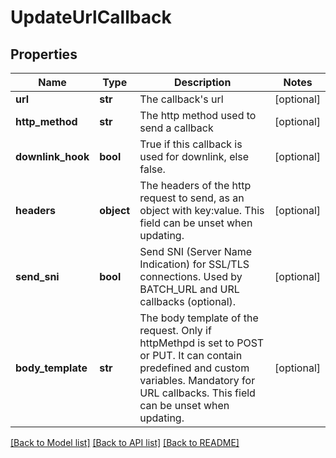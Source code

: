 # UpdateUrlCallback

## Properties
Name | Type | Description | Notes
------------ | ------------- | ------------- | -------------
**url** | **str** | The callback&#x27;s url | [optional] 
**http_method** | **str** | The http method used to send a callback | [optional] 
**downlink_hook** | **bool** | True if this callback is used for downlink, else false. | [optional] 
**headers** | **object** | The headers of the http request to send, as an object with key:value. This field can be unset when updating. | [optional] 
**send_sni** | **bool** | Send SNI (Server Name Indication) for SSL/TLS connections. Used by BATCH_URL and URL callbacks (optional). | [optional] 
**body_template** | **str** | The body template of the request. Only if httpMethpd is set to POST or PUT. It can contain predefined and custom variables. Mandatory for URL callbacks. This field can be unset when updating. | [optional] 

[[Back to Model list]](../README.md#documentation-for-models) [[Back to API list]](../README.md#documentation-for-api-endpoints) [[Back to README]](../README.md)

